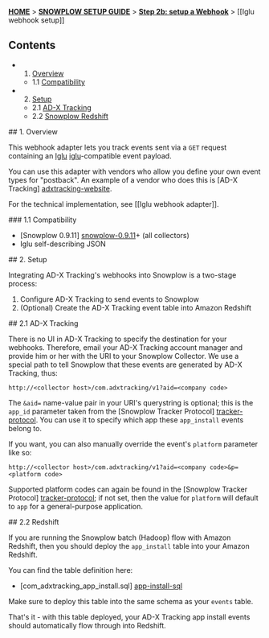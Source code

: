 <a name="top" />

[**HOME**](Home) > [**SNOWPLOW SETUP GUIDE**](Setting-up-Snowplow) > [**Step 2b: setup a Webhook**](Setting-up-a-webhook) > [[Iglu webhook setup]]

## Contents

- 1. [Overview](#overview)  
  - 1.1 [Compatibility](#compat)
- 2. [Setup](#setup)
  - 2.1 [AD-X Tracking](#setup-adxtracking)
  - 2.2 [Snowplow Redshift](#setup-redshift)

<a name="overview" />
## 1. Overview

This webhook adapter lets you track events sent via a `GET` request containing an [Iglu] [iglu]-compatible event payload.

You can use this adapter with vendors who allow you define your own event types for "postback". An example of a vendor who does this is [AD-X Tracking] [adxtracking-website].

For the technical implementation, see [[Iglu webhook adapter]].

<a name="compat" />
### 1.1 Compatibility

* [Snowplow 0.9.11] [snowplow-0.9.11]+ (all collectors)
* Iglu self-describing JSON

<a name="setup" />
## 2. Setup

Integrating AD-X Tracking's webhooks into Snowplow is a two-stage process:

1. Configure AD-X Tracking to send events to Snowplow
2. (Optional) Create the AD-X Tracking event table into Amazon Redshift

<a name="setup-adxtracking" />
## 2.1 AD-X Tracking

There is no UI in AD-X Tracking to specify the destination for your webhooks. Therefore, email your AD-X Tracking account manager and provide him or her with the URI to your Snowplow Collector. We use a special path to tell Snowplow that these events are generated by AD-X Tracking, thus:

```
http://<collector host>/com.adxtracking/v1?aid=<company code>
```

The `&aid=` name-value pair in your URI's querystring is optional; this is the `app_id` parameter taken from the [Snowplow Tracker Protocol] [tracker-protocol]. You can use it to specify which app these `app_install` events belong to.

If you want, you can also manually override the event's `platform` parameter like so:

```
http://<collector host>/com.adxtracking/v1?aid=<company code>&p=<platform code>
```

Supported platform codes can again be found in the [Snowplow Tracker Protocol] [tracker-protocol]; if not set, then the value for `platform` will default to `app` for a general-purpose application.

<a name="setup-redshift" />
## 2.2 Redshift

If you are running the Snowplow batch (Hadoop) flow with Amazon Redshift, then you should deploy the `app_install` table into your Amazon Redshift.

You can find the table definition here:

* [com_adxtracking_app_install.sql] [app-install-sql]

Make sure to deploy this table into the same schema as your `events` table.

That's it - with this table deployed, your AD-X Tracking app install events should automatically flow through into Redshift.

[iglu]: https://github.com/snowplow/iglu

[adxtracking-website]: http://adxtracking.com/
[snowplow-0.9.11]: https://github.com/snowplow/snowplow/releases/tag/0.9.11

[app-install-sql]: xxx 
[tracker-protocol]: https://github.com/snowplow/snowplow/wiki/snowplow-tracker-protocol#1-common-parameters-platform-and-event-independent
